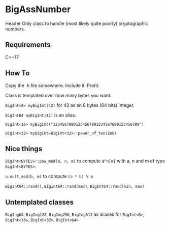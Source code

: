 # BigAssNumber

Header Only class to handle (most likely quite poorly) cryptographic numbers.

## Requirements

C++17

## How To

Copy the .h file somewhere. Include it. Profit. 

Class is templated over how many bytes you want.

`BigInt<8> myBigInt(42)` for 42 as an 8 bytes (64 bits) integer.

`BigInt64 myBigInt(42)` is an alias.

`BigInt<16> myBigInt("12345678901234567891234567890123456789")`

`BigInt<32> myBigInt=BigInt<32>::power_of_two(200)`

## Nice things

`BigInt<BYTES>::pow_mod(a, n, m)` to compute `a^n[m]`
with a, n and m of type `BigInt<BYTES>`.

`a.mult_mod(b, m)` to compute `(a * b) % m`

`BigInt64::rand()`, `BigInt64::rand(max)`, `BigInt64::rand(min, max)`

## Untemplated classes

`BigIng64`, `BigIng128`, `BigIng256`, `BigIng512` as aliases for
`BigInt<8>`, `BigInt<16>`, `BigInt<32>`, `BigInt<64>` 



